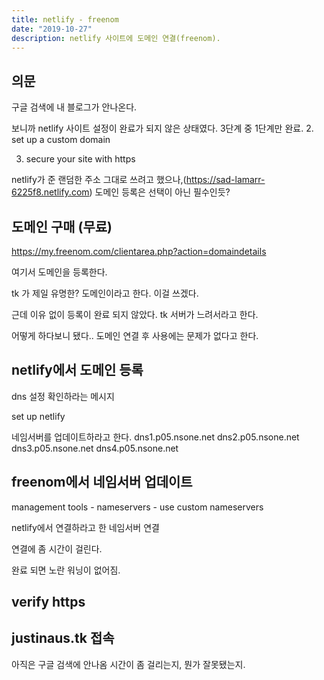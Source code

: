 ```yaml
---
title: netlify - freenom
date: "2019-10-27"
description: netlify 사이트에 도메인 연결(freenom).
---
```


## 의문

구글 검색에 내 블로그가 안나온다.

보니까 netlify 사이트 설정이 완료가 되지 않은 상태였다.
3단계 중 1단계만 완료.
2. set up a custom domain

3. secure your site with https

netlify가 준 랜덤한 주소 그대로 쓰려고 했으나,(https://sad-lamarr-6225f8.netlify.com)
도메인 등록은 선택이 아닌 필수인듯?

## 도메인 구매 (무료)
https://my.freenom.com/clientarea.php?action=domaindetails

여기서 도메인을 등록한다.

tk 가 제일 유명한? 도메인이라고 한다. 이걸 쓰겠다.

근데 이유 없이 등록이 완료 되지 않았다.
tk 서버가 느려서라고 한다.

어떻게 하다보니 됐다.. 
도메인 연결 후 사용에는 문제가 없다고 한다.

## netlify에서 도메인 등록

dns 설정 확인하라는 메시지

set up netlify

네임서버를 업데이트하라고 한다.
dns1.p05.nsone.net
dns2.p05.nsone.net
dns3.p05.nsone.net
dns4.p05.nsone.net

## freenom에서 네임서버 업데이트

management tools - nameservers - use custom nameservers

netlify에서 연결하라고 한 네임서버 연결

연결에 좀 시간이 걸린다.

완료 되면 노란 워닝이 없어짐.

## verify https

## justinaus.tk 접속


아직은 구글 검색에 안나옴 시간이 좀 걸리는지, 뭔가 잘못됐는지.







